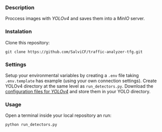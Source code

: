 ### Description
Proccess images with *YOLOv4* and saves them into a *MinIO* server.

### Instalation
Clone this repository:
```shell
git clone https://github.com/SalviCF/traffic-analyzer-tfg.git
```

### Settings
Setup your environmental variables by creating a `.env` file taking `.env.template` has example (using your own connection settings).
Create YOLOv4 directory at the same level as `run_detectors.py`. 
Download the [configuration files for *YOLOv4*](https://drive.google.com/drive/folders/1ZLlNqTUirG8Kfm-LftFJ67dkCz4xFa28) and store them in your YOLO directory.

### Usage
Open a terminal inside your local repository an run:
```shell
python run_detectors.py
```
